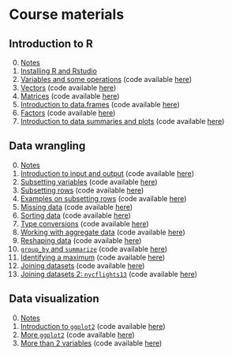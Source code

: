# Course materials

## Introduction to R
0. [Notes](https://vicpena.github.io/sta9750/introR.pdf)
1. [Installing R and Rstudio](https://www.youtube.com/watch?v=6GBZxrQyzM0)
2. [Variables and some operations](https://youtu.be/ICvvPu5hgcs) (code available [here](https://vicpena.github.io/videos/variables.R))
3. [Vectors](https://youtu.be/lu8ETrp5TxE) (code available [here](https://vicpena.github.io/R/vectors.R))
4. [Matrices](https://youtu.be/ojJ-x413pbo) (code available [here](https://vicpena.github.io/R/matrices.R))
5. [Introduction to data.frames](https://youtu.be/e7vpHDuiEo8) (code available [here](https://vicpena.github.io/R/dataframes.R)) 
6. [Factors](https://youtu.be/ua49uY2MQUM) (code available [here](https://vicpena.github.io/R/factors.R)) 
7. [Introduction to data summaries and plots](https://youtu.be/FbZHX8kXzBk) (code available [here](https://vicpena.github.io/R/summaries.R)) 

## Data wrangling
0. [Notes](https://vicpena.github.io/sta9750/wrangle1.pdf)
1. [Introduction to input and output](https://youtu.be/Y5MksUnH2S0) (code available [here](https://vicpena.github.io/R/io.R))
2. [Subsetting variables](https://youtu.be/ed-PtvZu2xw) (code available [here](https://vicpena.github.io/R/subsetvars.R))
3. [Subsetting rows](https://youtu.be/WWzZRRU7AA8) (code available [here](https://vicpena.github.io/R/subsetrows.R))
4. [Examples on subsetting rows](https://youtu.be/AFkpOrTn6BQ) (code available [here](https://vicpena.github.io/R/examplesrows.R))
5. [Missing data](https://youtu.be/xkrGEp381iA) (code available [here](https://vicpena.github.io/R/missingdata.R))
6. [Sorting data](https://youtu.be/1w7vxl_xAKA) (code available [here](https://vicpena.github.io/R/sortingdata.R))
7. [Type conversions](https://youtu.be/_6Q_r9xeg3g) (code available [here](https://vicpena.github.io/R/typeconversions.R))
8. [Working with aggregate data](https://youtu.be/RoE1XKFSPOE) (code available [here](https://vicpena.github.io/R/aggregatedata.R))
9. [Reshaping data](https://youtu.be/Kf1rkBAwcTk) (code available [here](https://vicpena.github.io/R/reshaping.R))
10. [`group_by` and `summarize`](https://youtu.be/fHd1iYiQnyE) (code available [here](https://vicpena.github.io/R/groupby.R))
11. [Identifying a maximum](https://youtu.be/0MtFC8TxZ_A) (code available [here](https://vicpena.github.io/R/idmax.R))
12. [Joining datasets](https://youtu.be/g6EBlZvcdi8) (code available [here](https://vicpena.github.io/R/join.R))
13. [Joining datasets 2: `nycflights13`](https://youtu.be/QvcjigJRL20) (code available [here](https://vicpena.github.io/R/nycflights13.R))

## Data visualization
0. [Notes](https://vicpena.github.io/sta9750/plots.html)
1. [Introduction to `ggplot2`](https://youtu.be/lx4FoEMSAvY) (code available [here](https://vicpena.github.io/R/ggplot2intro.R))
2. [More `ggplot2`](https://youtu.be/8LOjTZ-FW6Q) (code available [here](https://vicpena.github.io/R/moreggplot.R))
3. [More than 2 variables](https://youtu.be/R56VUTmU5vw) (code available [here](https://vicpena.github.io/R/plotmorevars.R))
